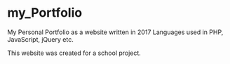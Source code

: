 # my_Portfolio
My Personal Portfolio as a website written in 2017
Languages used in PHP, JavaScript, jQuery etc.

This website was created for a school project. 
